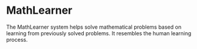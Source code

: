 # MathLearner

The MathLearner system helps solve mathematical problems based on learning from previously solved problems. It resembles the human learning process.


